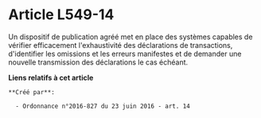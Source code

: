 # Article L549-14

Un dispositif de publication agréé met en place des systèmes capables de vérifier efficacement l'exhaustivité des
déclarations de transactions, d'identifier les omissions et les erreurs manifestes et de demander une nouvelle transmission
des déclarations le cas échéant.

**Liens relatifs à cet article**

	**Créé par**:

	  - Ordonnance n°2016-827 du 23 juin 2016 - art. 14
